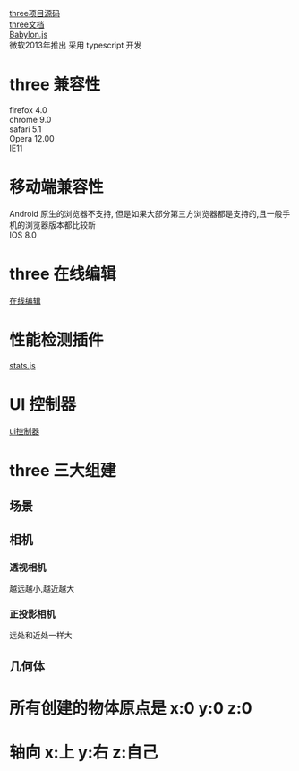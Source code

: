 [three项目源码](https://www.npmjs.com/package/three)  
[three文档](https://threejs.org/docs/index.html#manual/zh/introduction/Creating-a-scene)  
[Babylon.js](https://github.com/BabylonJS/Babylon.js)  
微软2013年推出 采用 typescript 开发

# three 兼容性  
firefox 4.0  
chrome 9.0  
safari 5.1  
Opera 12.00  
IE11  
# 移动端兼容性
Android 原生的浏览器不支持, 但是如果大部分第三方浏览器都是支持的,且一般手机的浏览器版本都比较新   
IOS 8.0  

# three 在线编辑
[在线编辑](https://threejs.org/editor/)

# 性能检测插件
[stats.js ](https://github.com/mrdoob/stats.js)  
# UI 控制器

[ui控制器](https://github.com/dataarts/dat.gui)



# three 三大组建
## 场景
## 相机
### 透视相机
越远越小,越近越大
### 正投影相机
远处和近处一样大
## 几何体

# 所有创建的物体原点是 x:0 y:0 z:0 
# 轴向 x:上 y:右 z:自己
